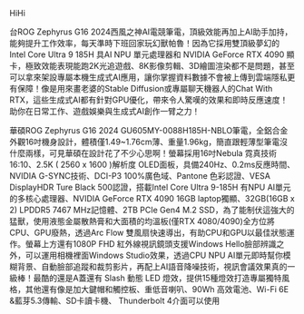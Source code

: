 HiHi

台ROG Zephyrus G16 2024西風之神AI電競筆電，頂級效能再加上AI助手加持，能夠提升工作效率，每天準時下班回家玩幻獸帕魯！因為它採用雙頂級夢幻的Intel Core Ultra 9 185H 具AI NPU 單元處理器和 NVIDIA GeForce RTX 4090 顯卡，極致效能表現能跑2K光追遊戲、8K影像剪輯、3D繪圖渲染都不是問題，甚至可以拿來架設專屬本機生成式AI應用，讓你掌握資料數據不會被上傳到雲端隱私更有保障！像是用來畫老婆的Stable Diffusion或專屬聊天機器人的Chat With RTX，這些生成式AI都有針對GPU優化，帶來令人驚嘆的效果和即時反應速度！助你在日常工作、遊戲娛樂與生成式AI創作一臂之力！

華碩ROG Zephyrus G16 2024 GU605MY-0088H185H-NBLO筆電，全鋁合金外觀16吋機身設計，體積僅1.49~1.76cm薄、重量1.96kg，簡直跟輕薄型筆電沒什麼兩樣，可見華碩在設計花了不少心思啊！螢幕採用16吋Nebula 霓真技術 16:10、2.5K ( 2560 x 1600 )解析度 OLED面板，具備240Hz、0.2ms反應時間、NVIDIA G-SYNC技術、DCI-P3 100%廣色域、Pantone 色彩認證、VESA DisplayHDR Ture Black 500認證，搭載Intel Core Ultra 9-185H 有NPU AI單元的多核心處理器、NVIDIA GeForce RTX 4090 16GB laptop獨顯、32GB(16GB x 2) LPDDR5 7467 MHz記憶體、2TB PCIe Gen4 M.2 SSD，為了能制伏這強大的猛獸，使用液態金屬散熱膏和大面積的均溫板(僅RTX 4080/4090)全方位將CPU、GPU廢熱，透過Arc Flow 雙風扇快速導出，有助CPU和GPU以最佳狀態運作。螢幕上方還有1080P FHD 紅外線視訊鏡頭支援Windows Hello臉部辨識之外，可以運用相機裡面Windows Studio效果，透過CPU NPU AI單元即時幫你模糊背景、自動臉部追蹤和裁剪影片，再配上AI語音降噪技術，視訊會議效果真的一級棒！最酷的還是A蓋還有 Slash 動態 LED 燈效，提供15種燈效打造專屬獨特風格，其他還有像是加大鍵帽和觸控板、重低音喇叭、90Wh 高效電池、Wi-Fi 6E &藍芽5.3傳輸、SD卡讀卡機、 Thunderbolt 4介面可以使用